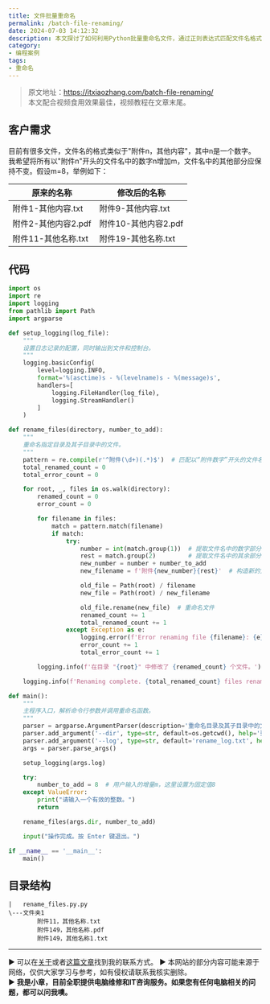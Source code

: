 ```yaml
---
title: 文件批量重命名
permalink: /batch-file-renaming/
date: 2024-07-03 14:12:32
description: 本文探讨了如何利用Python批量重命名文件，通过正则表达式匹配文件名格式，并增加指定数值以实现文件名数字部分的更新。详细介绍了代码实现及其在不同文件夹结构下的应用，旨在帮助用户提升文件管理效率。
category:
- 编程案例
tags:
- 重命名
---
```


> 原文地址：<https://itxiaozhang.com/batch-file-renaming/>  
> 本文配合视频食用效果最佳，视频教程在文章末尾。  

## 客户需求

目前有很多文件，文件名的格式类似于"附件n，其他内容"，其中n是一个数字。我希望将所有以"附件n"开头的文件名中的数字n增加m，文件名中的其他部分应保持不变。假设m=8，举例如下：

| 原来的名称              | 修改后的名称             |
|-----------------------|------------------------|
| 附件1-其他内容.txt    | 附件9-其他内容.txt     |
| 附件2-其他内容2.pdf   | 附件10-其他内容2.pdf   |
| 附件11-其他名称.txt   | 附件19-其他名称.txt    |

## 代码

```python
import os
import re
import logging
from pathlib import Path
import argparse

def setup_logging(log_file):
    """
    设置日志记录的配置，同时输出到文件和控制台。
    """
    logging.basicConfig(
        level=logging.INFO,
        format='%(asctime)s - %(levelname)s - %(message)s',
        handlers=[
            logging.FileHandler(log_file),
            logging.StreamHandler()
        ]
    )

def rename_files(directory, number_to_add):
    """
    重命名指定目录及其子目录中的文件。
    """
    pattern = re.compile(r'^附件(\d+)(.*)$')  # 匹配以“附件数字”开头的文件名
    total_renamed_count = 0
    total_error_count = 0

    for root, _, files in os.walk(directory):
        renamed_count = 0
        error_count = 0

        for filename in files:
            match = pattern.match(filename)
            if match:
                try:
                    number = int(match.group(1))  # 提取文件名中的数字部分
                    rest = match.group(2)         # 提取文件名中的其余部分
                    new_number = number + number_to_add
                    new_filename = f'附件{new_number}{rest}'  # 构造新的文件名

                    old_file = Path(root) / filename
                    new_file = Path(root) / new_filename

                    old_file.rename(new_file)  # 重命名文件
                    renamed_count += 1
                    total_renamed_count += 1
                except Exception as e:
                    logging.error(f'Error renaming file {filename}: {e}')
                    error_count += 1
                    total_error_count += 1

        logging.info(f'在目录 "{root}" 中修改了 {renamed_count} 个文件。')

    logging.info(f'Renaming complete. {total_renamed_count} files renamed, {total_error_count} errors occurred.')

def main():
    """
    主程序入口，解析命令行参数并调用重命名函数。
    """
    parser = argparse.ArgumentParser(description='重命名目录及其子目录中的文件。')
    parser.add_argument('--dir', type=str, default=os.getcwd(), help='要处理的目录 (默认: 当前目录)')
    parser.add_argument('--log', type=str, default='rename_log.txt', help='日志文件名 (默认: rename_log.txt)')
    args = parser.parse_args()

    setup_logging(args.log)

    try:
        number_to_add = 8  # 用户输入的增量m，这里设置为固定值8
    except ValueError:
        print("请输入一个有效的整数。")
        return

    rename_files(args.dir, number_to_add)

    input("操作完成。按 Enter 键退出。")

if __name__ == '__main__':
    main()
```

## 目录结构

```
|   rename_files.py.py
\---文件夹1
        附件11，其他名称.txt
        附件149，其他名称.pdf
        附件149，其他名称1.txt
```

---
▶ 可以在[关于](https://itxiaozhang.com/about/)或者[这篇文章](https://itxiaozhang.com/about-computer-repair-services-with-me/)找到我的联系方式。
▶ 本网站的部分内容可能来源于网络，仅供大家学习与参考，如有侵权请联系我核实删除。  
▶ **我是小章，目前全职提供电脑维修和IT咨询服务。如果您有任何电脑相关的问题，都可以问我噢。**  

